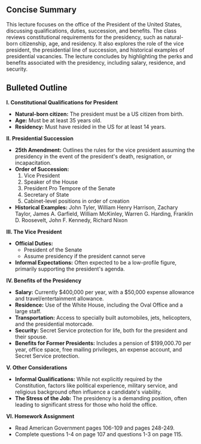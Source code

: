 ## Concise Summary

This lecture focuses on the office of the President of the United States, discussing qualifications, duties, succession, and benefits. The class reviews constitutional requirements for the presidency, such as natural-born citizenship, age, and residency. It also explores the role of the vice president, the presidential line of succession, and historical examples of presidential vacancies. The lecture concludes by highlighting the perks and benefits associated with the presidency, including salary, residence, and security. 

## Bulleted Outline

**I.  Constitutional Qualifications for President**

* **Natural-born citizen:**  The president must be a US citizen from birth.
* **Age:** Must be at least 35 years old.
* **Residency:**  Must have resided in the US for at least 14 years.

**II.  Presidential Succession**

* **25th Amendment:** Outlines the rules for the vice president assuming the presidency in the event of the president's death, resignation, or incapacitation.
* **Order of Succession:**
    1. Vice President
    2. Speaker of the House
    3. President Pro Tempore of the Senate
    4. Secretary of State
    5. Cabinet-level positions in order of creation
* **Historical Examples:**  John Tyler, William Henry Harrison, Zachary Taylor, James A. Garfield, William McKinley, Warren G. Harding, Franklin D. Roosevelt, John F. Kennedy, Richard Nixon

**III.  The Vice President**

* **Official Duties:** 
    * President of the Senate
    * Assume presidency if the president cannot serve
* **Informal Expectations:**  Often expected to be a low-profile figure, primarily supporting the president's agenda.

**IV.  Benefits of the Presidency**

* **Salary:** Currently $400,000 per year, with a $50,000 expense allowance and travel/entertainment allowance.
* **Residence:**  Use of the White House, including the Oval Office and a large staff.
* **Transportation:**  Access to specially built automobiles, jets, helicopters, and the presidential motorcade.
* **Security:**  Secret Service protection for life, both for the president and their spouse.
* **Benefits for Former Presidents:**  Includes a pension of $199,000.70 per year, office space, free mailing privileges, an expense account, and Secret Service protection.

**V.  Other Considerations**

* **Informal Qualifications:**  While not explicitly required by the Constitution, factors like political experience, military service, and religious background often influence a candidate's viability. 
* **The Stress of the Job:**  The presidency is a demanding position, often leading to significant stress for those who hold the office.

**VI.  Homework Assignment**

* Read American Government pages 106-109 and pages 248-249.
* Complete questions 1-4 on page 107 and questions 1-3 on page 115.

